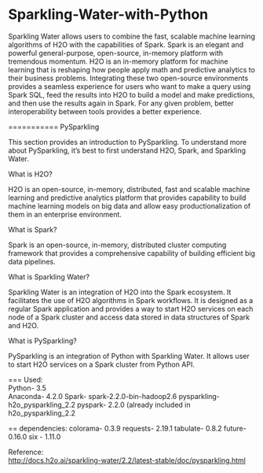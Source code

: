 # Sparkling-Water-with-Python

Sparkling Water allows users to combine the fast, scalable machine learning algorithms of H2O with the capabilities of Spark. Spark is an elegant and powerful general-purpose, open-source, in-memory platform with tremendous momentum. H2O is an in-memory platform for machine learning that is reshaping how people apply math and predictive analytics to their business problems. Integrating these two open-source environments provides a seamless experience for users who want to make a query using Spark SQL, feed the results into H2O to build a model and make predictions, and then use the results again in Spark. For any given problem, better interoperability between tools provides a better experience.


=========== PySparkling

This section provides an introduction to PySparkling. To understand more about PySparkling, it’s best to first understand H2O, Spark, and Sparkling Water.

What is H2O?

H2O is an open-source, in-memory, distributed, fast and scalable machine learning and predictive analytics platform that provides capability to build machine learning models on big data and allow easy productionalization of them in an enterprise environment.

What is Spark?

Spark is an open-source, in-memory, distributed cluster computing framework that provides a comprehensive capability of building efficient big data pipelines.

What is Sparkling Water?
   
Sparkling Water is an integration of H2O into the Spark ecosystem. It facilitates the use of H2O algorithms in Spark workflows. It is designed as a regular Spark application and provides a way to start H2O services on each node of a Spark cluster and access data stored in data structures of Spark and H2O.
   
What is PySparkling?   
   
PySparkling is an integration of Python with Sparkling Water. It allows user to start H2O services on a Spark cluster from Python API.    


=== Used:   
Python- 3.5   
Anaconda- 4.2.0
Spark- spark-2.2.0-bin-hadoop2.6 
pysparkling- h2o_pysparkling_2.2
pyspark- 2.2.0 (already included in h2o_pysparkling_2.2

== dependencies:
colorama- 0.3.9
requests- 2.19.1
tabulate- 0.8.2
future- 0.16.0
six - 1.11.0

Reference:   
http://docs.h2o.ai/sparkling-water/2.2/latest-stable/doc/pysparkling.html    
   
